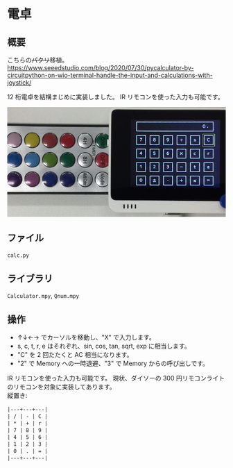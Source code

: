 # 電卓

## 概要
こちらの~~パクリ~~移植。<br/>
https://www.seeedstudio.com/blog/2020/07/30/pycalculator-by-circuitpython-on-wio-terminal-handle-the-input-and-calculations-with-joystick/

12 桁電卓を結構まじめに実装しました。
IR リモコンを使った入力も可能です。

[![YouTube](./Calculator.jpg)](https://www.youtube.com/watch?v=jnA3pM0FfNg)

## ファイル
   `calc.py`

## ライブラリ
   `Calculator.mpy`, `Qnum.mpy`

## 操作
- ↑↓←→ でカーソルを移動し、"X" で入力します。
- s, c, t, r, e はそれぞれ、sin, cos, tan, sqrt, exp に相当します。
- "C" を 2 回たたくと AC 相当になります。
- "2" で Memory への一時退避、"3" で Memory からの呼び出しです。

IR リモコンを使った入力も可能です。
現状、ダイソーの 300 円リモコンライトのリモコンを対象に実装してあります。<br/>
縦置き:
```
|---+---+---|
| / | - | C |
| * | + | r |
| 7 | 8 | 9 |
| 4 | 5 | 6 |
| 1 | 2 | 3 |
| 0 | . | = |
|---+---+---|
```
